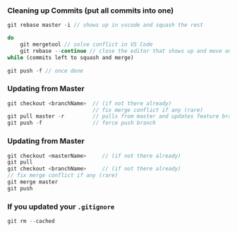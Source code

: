 
### Cleaning up Commits  (put all commits into one)
```ts
git rebase master -i // shows up in vscode and squash the rest

do  
	git mergetool // solve conflict in VS Code  
	git rebase --continue // close the editor that shows up and move onto next  
while (commits left to squash and merge)
	
git push -f // once done
```
  
### Updating from Master  
```ts
git checkout <branchName>  // (if not there already)  
                           // fix merge conflict if any (rare)  
git pull master -r         // pulls from master and updates feature branch at same time  
git push -f                // force push branch
```

### Updating from Master  
```ts
git checkout <masterName>     // (if not there already)  
git pull  
git checkout <branchName>     // (if not there already)  
// fix merge conflict if any (rare)  
git merge master            
git push
```

### If you updated your `.gitignore`
```ts
git rm --cached
```
